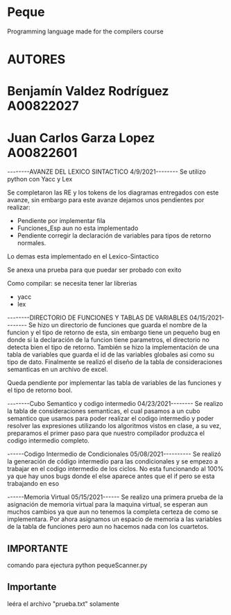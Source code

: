 # Peque
Programming language made for the compilers course
# AUTORES
# Benjamín Valdez Rodríguez A00822027
# Juan Carlos Garza Lopez A00822601

--------AVANZE DEL LEXICO SINTACTICO 4/9/2021--------
Se utilizo python con Yacc y Lex
 
Se completaron las RE y los tokens de los diagramas entregados con este avanze, 
sin embargo para este avanze dejamos unos pendientes por realizar:

* Pendiente por implementar fila
* Funciones_Esp aun no esta implementado
* Pendiente corregir la declaración de variables para tipos de retorno normales.

Lo demas esta implementado en el Lexico-Sintactico

Se anexa una prueba para que puedar ser probado con exito

Como compilar: 
se necesita tener lar librerias
* yacc
* lex

--------DIRECTORIO DE FUNCIONES Y TABLAS DE VARIABLES 04/15/2021--------
Se hizo un directorio de funciones que guarda el nombre de la funcion y el tipo de retorno de esta, sin embargo tiene un pequeño bug en donde si la declaración de la funcion tiene parametros, el directorio no detecta bien el tipo de retorno. 
También se hizo la implementación de una tabla de variables que guarda el id de las variables globales asi como su tipo de dato. Finalmente se realizó el diseño de la tabla de consideraciones semanticas en un archivo de excel.

Queda pendiente por implementar las tabla de variables de las funciones y el tipo de retorno bool.

--------Cubo Semantico y codigo intermedio 04/23/2021--------
Se realizo la tabla de consideraciones semanticas, el cual pasamos a un cubo semantico que usamos para poder realizar el codigo intermedio y poder resolver las expresiones utilizando los algoritmos vistos en clase, a su vez, preparamos el primer paso para que nuestro compilador produzca el codigo intermedio completo.


------Codigo Intermedio de Condicionales 05/08/2021----------
Se realizó la generación de código intermedio para las condicionales y se empezo a trabajar en el codigo intermedio de los ciclos. No esta funcionando al 100% ya que hay unos bugs donde el else aparece antes que el if pero se esta trabajando en eso

------Memoria Virtual  05/15/2021------
Se realizo una primera prueba de la asignación de memoria virtual para la maquina virtual, se esperan aun muchos cambios ya que aun no tenemos la completa certeza de como se implementara. Por ahora asignamos un espacio de memoria a las variables de la tabla de funciones pero aun no hacemos nada con los cuartetos.

## IMPORTANTE ##
comando para ejectura
python pequeScanner.py

## Importante ## 
leéra el archivo "prueba.txt" solamente